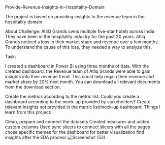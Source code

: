 Provide-Revenue-Insights-in-Hospitality-Domain

The project is based on providing insights to the revenue team in the hospitality domain

About Challenge:
AtliQ Grands owns multiple five-star hotels across India. 
They have been in the hospitality industry for the past 20 years. 
Atliq Grands noticed a loss in their market share and revenue over a few months. 
To understand the cause of this loss, they needed a way to analyze this.



Task:

I created a dashboard in Power BI using three months of data.
With the created dashboard, the Revenue team of Atliq Grands were able to gain insights into their revenue trend. 
This could help regain their revenue and market share by 20% next month.
You can download all relevant documents from the download section.

Create the metrics according to the metric list.
Could you create a dashboard according to the mock-up provided by stakeholders?
Create relevant insights not provided in the metric list/mock-up dashboard.
Things I learn from this project:

Clean, prepare and connect the datasets
Created measures and added custom columns
Used sync slicers to connect slicers with all the pages
chose specific themes for the dashboard for better visualization
find insights after the EDA process
![Screenshot (53)](https://github.com/kan2021/project-on-Hospitality-Domain/assets/141227956/bc86866a-fd51-42a2-a90c-bfdb709b6dbe)

